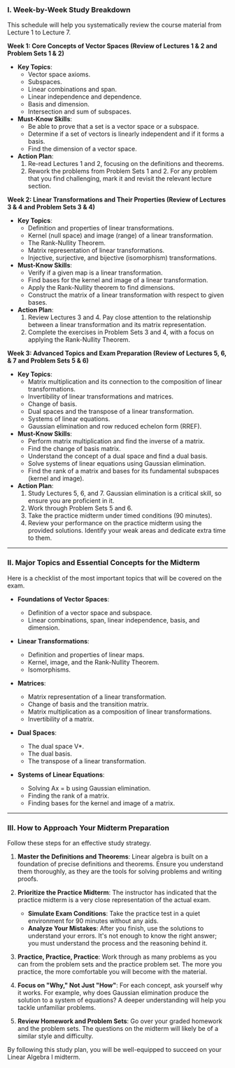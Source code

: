 ### I. Week-by-Week Study Breakdown

This schedule will help you systematically review the course material from Lecture 1 to Lecture 7.

**Week 1: Core Concepts of Vector Spaces (Review of Lectures 1 & 2 and Problem Sets 1 & 2)**
*   **Key Topics**:
    *   Vector space axioms.
    *   Subspaces.
    *   Linear combinations and span.
    *   Linear independence and dependence.
    *   Basis and dimension.
    *   Intersection and sum of subspaces.
*   **Must-Know Skills**:
    *   Be able to prove that a set is a vector space or a subspace.
    *   Determine if a set of vectors is linearly independent and if it forms a basis.
    *   Find the dimension of a vector space.
*   **Action Plan**:
    1.  Re-read Lectures 1 and 2, focusing on the definitions and theorems.
    2.  Rework the problems from Problem Sets 1 and 2. For any problem that you find challenging, mark it and revisit the relevant lecture section.

**Week 2: Linear Transformations and Their Properties (Review of Lectures 3 & 4 and Problem Sets 3 & 4)**
*   **Key Topics**:
    *   Definition and properties of linear transformations.
    *   Kernel (null space) and image (range) of a linear transformation.
    *   The Rank-Nullity Theorem.
    *   Matrix representation of linear transformations.
    *   Injective, surjective, and bijective (isomorphism) transformations.
*   **Must-Know Skills**:
    *   Verify if a given map is a linear transformation.
    *   Find bases for the kernel and image of a linear transformation.
    *   Apply the Rank-Nullity theorem to find dimensions.
    *   Construct the matrix of a linear transformation with respect to given bases.
*   **Action Plan**:
    1.  Review Lectures 3 and 4. Pay close attention to the relationship between a linear transformation and its matrix representation.
    2.  Complete the exercises in Problem Sets 3 and 4, with a focus on applying the Rank-Nullity Theorem.

**Week 3: Advanced Topics and Exam Preparation (Review of Lectures 5, 6, & 7 and Problem Sets 5 & 6)**
*   **Key Topics**:
    *   Matrix multiplication and its connection to the composition of linear transformations.
    *   Invertibility of linear transformations and matrices.
    *   Change of basis.
    *   Dual spaces and the transpose of a linear transformation.
    *   Systems of linear equations.
    *   Gaussian elimination and row reduced echelon form (RREF).
*   **Must-Know Skills**:
    *   Perform matrix multiplication and find the inverse of a matrix.
    *   Find the change of basis matrix.
    *   Understand the concept of a dual space and find a dual basis.
    *   Solve systems of linear equations using Gaussian elimination.
    *   Find the rank of a matrix and bases for its fundamental subspaces (kernel and image).
*   **Action Plan**:
    1.  Study Lectures 5, 6, and 7. Gaussian elimination is a critical skill, so ensure you are proficient in it.
    2.  Work through Problem Sets 5 and 6.
    3.  Take the practice midterm under timed conditions (90 minutes).
    4.  Review your performance on the practice midterm using the provided solutions. Identify your weak areas and dedicate extra time to them.

---

### II. Major Topics and Essential Concepts for the Midterm

Here is a checklist of the most important topics that will be covered on the exam.

*   **Foundations of Vector Spaces**:
    *   Definition of a vector space and subspace.
    *   Linear combinations, span, linear independence, basis, and dimension.

*   **Linear Transformations**:
    *   Definition and properties of linear maps.
    *   Kernel, image, and the Rank-Nullity Theorem.
    *   Isomorphisms.

*   **Matrices**:
    *   Matrix representation of a linear transformation.
    *   Change of basis and the transition matrix.
    *   Matrix multiplication as a composition of linear transformations.
    *   Invertibility of a matrix.

*   **Dual Spaces**:
    *   The dual space V*.
    *   The dual basis.
    *   The transpose of a linear transformation.

*   **Systems of Linear Equations**:
    *   Solving Ax = b using Gaussian elimination.
    *   Finding the rank of a matrix.
    *   Finding bases for the kernel and image of a matrix.

---

### III. How to Approach Your Midterm Preparation

Follow these steps for an effective study strategy.

1.  **Master the Definitions and Theorems**: Linear algebra is built on a foundation of precise definitions and theorems. Ensure you understand them thoroughly, as they are the tools for solving problems and writing proofs.

2.  **Prioritize the Practice Midterm**: The instructor has indicated that the practice midterm is a very close representation of the actual exam.
    *   **Simulate Exam Conditions**: Take the practice test in a quiet environment for 90 minutes without any aids.
    *   **Analyze Your Mistakes**: After you finish, use the solutions to understand your errors. It's not enough to know the right answer; you must understand the process and the reasoning behind it.

3.  **Practice, Practice, Practice**: Work through as many problems as you can from the problem sets and the practice problem set. The more you practice, the more comfortable you will become with the material.

4.  **Focus on "Why," Not Just "How"**: For each concept, ask yourself why it works. For example, why does Gaussian elimination produce the solution to a system of equations? A deeper understanding will help you tackle unfamiliar problems.

5.  **Review Homework and Problem Sets**: Go over your graded homework and the problem sets. The questions on the midterm will likely be of a similar style and difficulty.

By following this study plan, you will be well-equipped to succeed on your Linear Algebra I midterm.
